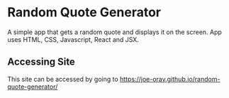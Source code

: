 # Random Quote Generator
A simple app that gets a random quote and displays it on the screen. App uses HTML, CSS, Javascript, React and JSX.

## Accessing Site
This site can be accessed by going to https://joe-orav.github.io/random-quote-generator/
